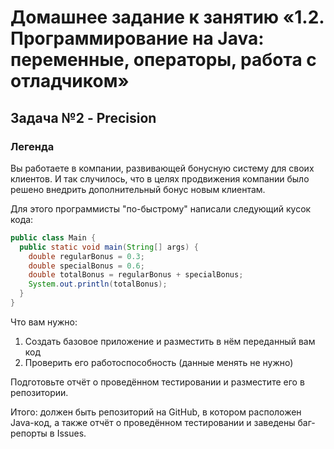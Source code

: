 # Домашнее задание к занятию «1.2. Программирование на Java: переменные, операторы, работа с отладчиком»
## Задача №2 - Precision

### Легенда
Вы работаете в компании, развивающей бонусную систему для своих клиентов. И так случилось, что в целях продвижения компании было решено внедрить дополнительный бонус новым клиентам.

Для этого программисты "по-быстрому" написали следующий кусок кода:
```java
public class Main {
  public static void main(String[] args) {
    double regularBonus = 0.3;
    double specialBonus = 0.6;
    double totalBonus = regularBonus + specialBonus;
    System.out.println(totalBonus);
  }
}
```

Что вам нужно:
1. Создать базовое приложение и разместить в нём переданный вам код
1. Проверить его работоспособность (данные менять не нужно)

Подготовьте отчёт о проведённом тестировании и разместите его в репозитории.

Итого: должен быть репозиторий на GitHub, в котором расположен Java-код, а также отчёт о проведённом тестировании и заведены баг-репорты в Issues.
